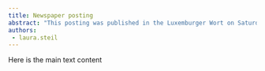 ```yaml
---
title: Newspaper posting
abstract: "This posting was published in the Luxemburger Wort on Saturday, 14 March 1964."
authors:
 - laura.steil
---
```

Here is the main text content
